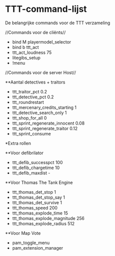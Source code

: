 # TTT-command-lijst

De belangrijke commands voor de TTT verzameling


//Commands voor de cliënts// 

- bind M playermodel_selector
- bind b ttt_act
- ttt_act_loudness 75
- litegibs_setup
- !menu


//Commands voor de server Host//

**Aantal detectives + traitors
- ttt_traitor_pct 0.2
- ttt_detective_pct 0.2
- ttt_roundrestart
- ttt_mercenary_credits_starting 1
- ttt_detective_search_only 1
- ttt_shop_for_all 0
- ttt_sprint_regenerate_innocent 0.08
- ttt_sprint_regenerate_traitor 0.12
- ttt_sprint_consume

*Extra rollen

**Voor defibrilator
- ttt_defib_successpct 100
- ttt_defib_chargetime 10
- ttt_defib_maxdist -

**Voor Thomas The Tank Engine
- ttt_thomas_det_stop 1
- ttt_thomas_det_stop_say 1
- ttt_thomas_det_survive 1
- ttt_thomas_speed 200
- ttt_thomas_explode_time 15
- ttt_thomas_explode_magnitude 256
- ttt_thomas_explode_radius 512

**Voor Map Vote
- pam_toggle_menu
- pam_extension_manager
